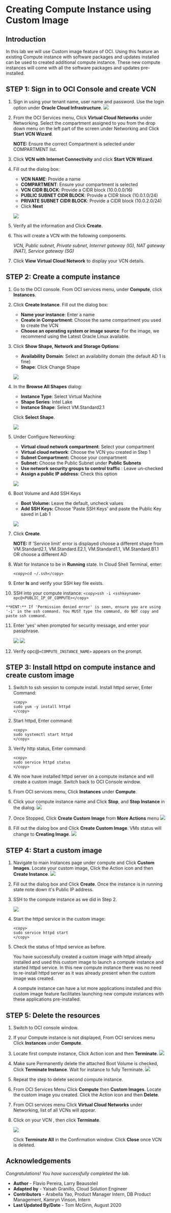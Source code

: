 # Creating Compute Instance using Custom Image

## Introduction

In this lab we will use Custom image feature of OCI. Using this feature an existing Compute instance with software packages and updates installed can be used to created additional compute instance.  These new compute instances will come with all the software packages and updates pre-installed.

## **STEP 1**: Sign in to OCI Console and create VCN

1. Sign in using your tenant name, user name and password. Use the login option under **Oracle Cloud Infrastructure**.
    ![](images/Custom_Image_005.PNG " ")

2. From the OCI Services menu, Click **Virtual Cloud Networks** under Networking. Select the compartment assigned to you from the drop down menu on the left part of the screen under Networking and Click **Start VCN Wizard**.

    **NOTE:** Ensure the correct Compartment is selected under COMPARTMENT list.

3. Click **VCN with Internet Connectivity** and click **Start VCN Wizard**.

4. Fill out the dialog box:

      - **VCN NAME**: Provide a name
      - **COMPARTMENT**: Ensure your compartment is selected
      - **VCN CIDR BLOCK**: Provide a CIDR block (10.0.0.0/16)
      - **PUBLIC SUBNET CIDR BLOCK**: Provide a CIDR block (10.0.1.0/24)
      - **PRIVATE SUBNET CIDR BLOCK**: Provide a CIDR block (10.0.2.0/24)
      - Click **Next**

    ![](images/Custom_Image_006.PNG " ")

5. Verify all the information and  Click **Create**.

6. This will create a VCN with the following components.

    *VCN, Public subnet, Private subnet, Internet gateway (IG), NAT gateway (NAT), Service gateway (SG)*

7. Click **View Virtual Cloud Network** to display your VCN details.

## **STEP 2**: Create a compute instance

1. Go to the OCI console. From OCI services menu, under **Compute**, click **Instances**.

2. Click **Create Instance**. Fill out the dialog box:

      - **Name your instance**: Enter a name
      - **Create in Compartment**: Choose the same compartment you used to create the VCN
      - **Choose an operating system or image source**: For the image, we recommend using the Latest Oracle Linux available.

3. Click **Show Shape, Network and Storage Options**:

      - **Availability Domain**: Select an availability domain (the default AD 1 is fine)
      - **Shape**: Click Change Shape

      ![](images/create-compute-1.png)

4. In the **Browse All Shapes** dialog:

      - **Instance Type**: Select Virtual Machine
      - **Shape Series**: Intel Lake
      - **Instance Shape**: Select VM.Standard2.1

      Click **Select Shape**.

      ![](images/create-compute-2.png)

5. Under Configure Networking:

      - **Virtual cloud network compartment**: Select your compartment
      - **Virtual cloud network**: Choose the VCN you created in Step 1
      - **Subnet Compartment:** Choose your compartment
      - **Subnet:** Choose the Public Subnet under **Public Subnets**
      - **Use network security groups to control traffic** : Leave un-checked
      - **Assign a public IP address**: Check this option

      ![](images/create-compute-3.png)

6. Boot Volume and Add SSH Keys     

      - **Boot Volume:** Leave the default, uncheck values
      - **Add SSH Keys:** Choose 'Paste SSH Keys' and paste the Public Key saved in Lab 1

      ![](images/create-compute-4.png)

7. Click **Create**.

   **NOTE:** If 'Service limit' error is displayed choose a different shape from VM.Standard2.1, VM.Standard.E2.1, VM.Standard1.1, VM.Standard.B1.1  OR choose a different AD

8.  Wait for Instance to be in **Running** state. In Cloud Shell Terminal, enter:

    ```
    <copy>cd ~/.ssh</copy>
    ```
9.  Enter **ls** and verify your SSH key file exists.

10.  SSH into your compute instance:
    ```
    <copy>ssh -i <sshkeyname> opc@<PUBLIC_IP_OF_COMPUTE></copy>
    ```

    **HINT:** If 'Permission denied error' is seen, ensure you are using '-i' in the ssh command. You MUST type the command, do NOT copy and paste ssh command.

11.  Enter 'yes' when prompted for security message, and enter your passphrase.

     ![](images/Custom_Image_0010.PNG " ")
     ![](images/Custom_Image_0011.PNG " ")

12.  Verify opc@`<COMPUTE_INSTANCE_NAME>` appears on the prompt.

## **STEP 3**: Install httpd on compute instance and create custom image

1. Switch to ssh session to compute install. Install httpd server, Enter Command:
    ```
    <copy>
    sudo yum -y install httpd
    </copy>
    ```

2. Start httpd, Enter command:
    ```
    <copy>
    sudo systemctl start httpd
    </copy>
    ```

3. Verify http status, Enter command:
    ```
    <copy>
    sudo service httpd status
    </copy>
    ```

4. We now have installed httpd server on a compute instance and will create a custom image. Switch back to OCI Console window.

5. From OCI services menu, Click **Instances** under **Compute**.

6. Click your compute instance name and Click **Stop**, and **Stop Instance** in the dialog.
     ![](images/Custom_Image_001.PNG " ")

7. Once Stopped, Click **Create Custom Image** from **More Actions** menu
     ![](images/Custom_Image_002.PNG " ")

8. Fill out the dialog box and Click **Create Custom Image**. VMs status will change to **Creating Image**.
     ![](images/Custom_Image_003.PNG " ")

## **STEP 4**: Start a custom image

1.  Navigate to main Instances page under compute and Click **Custom Images**. Locate your custom image, Click the Action icon and then **Create Instance**.
     ![](images/Custom_Image_004.PNG " ")

2. Fill out the dialog box and Click **Create**. Once the instance is in running state note down it's Public IP address.

3. SSH to the compute instance as we did in Step 2.

     ![](images/Custom_Image_0012.PNG " ")

4. Start the httpd service in the custom image:

    ```
    <copy>
    sudo service httpd start
    </copy>
    ```

5. Check the status of httpd service as before.

    You have successfully created a custom image with httpd already installed and used this custom image to launch a compute instance and started httpd service. In this new compute instance there was no need to re-install httpd server as it was already present when the custom image was created.

    A compute instance can have a lot more applications installed and this custom image feature facilitates launching new compute instances with these applications pre-installed.

## **STEP 5**: Delete the resources

1. Switch to  OCI console window.

2. If your Compute instance is not displayed, From OCI services menu Click **Instances** under **Compute**.

3. Locate first compute instance, Click Action icon and then **Terminate**.
     ![](images/Custom_Image_0013.PNG " ")

4. Make sure Permanently delete the attached Boot Volume is checked, Click **Terminate Instance**. Wait for instance to fully Terminate.
     ![](images/Custom_Image_0014.PNG " ")

5. Repeat the step to delete second compute instance.

6. From OCI Services Menu Click **Compute** then **Custom Images**. Locate the custom image you created. Click the Action icon and then **Delete**.

7. From OCI services menu Click **Virtual Cloud Networks** under Networking, list of all VCNs will appear.

8. Click on your VCN , then click **Terminate**.

     ![](images/Custom_Image_0015.PNG " ")

   Click **Terminate All** in the Confirmation window. Click **Close** once VCN is deleted.


## Acknowledgements
*Congratulations! You have successfully completed the lab.*

- **Author** - Flavio Pereira, Larry Beausoleil
- **Adapted by** -  Yaisah Granillo, Cloud Solution Engineer
- **Contributors** - Arabella Yao, Product Manager Intern, DB Product Management, Kamryn Vinson, Intern
- **Last Updated By/Date** - Tom McGinn, August 2020

